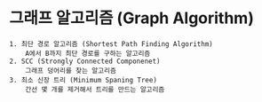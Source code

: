 그래프 알고리즘 (Graph Algorithm)
===========

```
1. 최단 경로 알고리즘 (Shortest Path Finding Algorithm)
    A에서 B까지 최단 경로를 구하는 알고리즘
2. SCC (Strongly Connected Componenet)
    그래프 덩어리를 찾는 알고리즘
3. 최소 신장 트리 (Minimum Spaning Tree)
    간선 몇 개를 제거해서 트리를 만드는 알고리즘
```